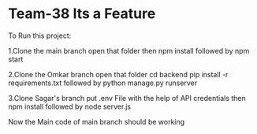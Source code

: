 # Team-38 Its a Feature

To Run this project:


1.Clone the main branch open that folder then npm install followed by npm start


2.Clone the Omkar branch open that folder cd backend pip install -r requirements.txt followed by python manage.py runserver


3.Clone Sagar's branch put .env File with the help of API credentials then npm install followed by node server.js


Now the Main code of main branch should be working
